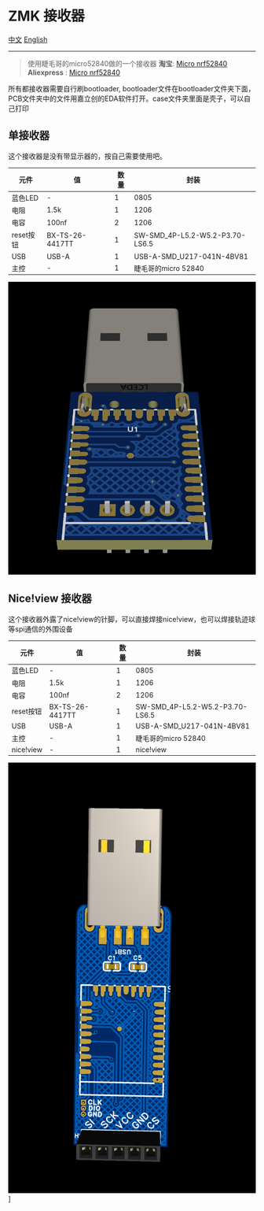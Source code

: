 # ZMK 接收器

[中文](README.md)
[English](README_en.md)

---

> 使用睫毛哥的micro52840做的一个接收器
> **淘宝**: [Micro nrf52840](http://e.tb.cn/h.gurVKZZWPhSRJPc?tk=apWz3k02DW5HU7632)
> **Aliexpress** : [Micro nrf52840](https://www.aliexpress.com/item/1005008478700957.html)

所有都接收器需要自行刷bootloader, bootloader文件在bootloader文件夹下面，PCB文件夹中的文件用嘉立创的EDA软件打开。case文件夹里面是壳子，可以自己打印

## 单接收器

这个接收器是没有带显示器的，按自己需要使用吧。

| 元件      | 值              | 数量 | 封装                            |
| ----------- | ----------------- | ------ | --------------------------------- |
| 蓝色LED   | -               | 1    | 0805                            |
| 电阻      | 1.5k            | 1    | 1206                            |
| 电容      | 100nf           | 2    | 1206                            |
| reset按钮 | BX-TS-26-4417TT | 1    | SW-SMD_4P-L5.2-W5.2-P3.70-LS6.5 |
| USB       | USB-A           | 1    | USB-A-SMD_U217-041N-4BV81       |
| 主控      | -               | 1    | 睫毛哥的micro 52840             |

![dongle](image/dongle.png)

## Nice!view 接收器

这个接收器外露了nice!view的针脚，可以直接焊接nice!view，也可以焊接轨迹球等spi通信的外围设备

| 元件      | 值              | 数量 | 封装                            |
| ----------- | ----------------- | ------ | --------------------------------- |
| 蓝色LED   | -               | 1    | 0805                            |
| 电阻      | 1.5k            | 1    | 1206                            |
| 电容      | 100nf           | 2    | 1206                            |
| reset按钮 | BX-TS-26-4417TT | 1    | SW-SMD_4P-L5.2-W5.2-P3.70-LS6.5 |
| USB       | USB-A           | 1    | USB-A-SMD_U217-041N-4BV81       |
| 主控      | -               | 1    | 睫毛哥的micro 52840             |
| nice!view  | -               | 1    | nice!view          |

![nice_view_dongle](image/nice_view_dongle.png)]
